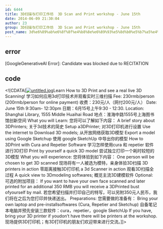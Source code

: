 ```yaml
---
id: 6444
title: 3D扫描与打印工作坊  3D Scan and Print workshop - June 15th
date: 2014-06-09 21:30:04
author: 23
group: 3D扫描与打印工作坊  3D Scan and Print workshop - June 15th
post_name: 3d%e6%89%ab%e6%8f%8f%e4%b8%8e%e6%89%93%e5%8d%b0%e5%b7%a5%e4%bd%9c%e5%9d%8a-3d-scan-print-workshop
---
```


## error
[GoogleGenerativeAI Error]: Candidate was blocked due to RECITATION

## code
 <!\[CDATA\[[![untitled.jpg](http://xinchejian.com/wp-content/uploads/2013/04/untitled5-290x290.jpg)](http://139.162.84.35/wp-content/uploads/2013/04/untitled5.jpg)Learn How to 3D Print and see a real live 3D Scanning! 学习如何应用3d打印技术并观看实时三维扫描 Fee: 230rmb/person (200rmb/person for online payment) 收费：230元/人（网付200元/人） Date: June 15th 9:30am- 12:30pm 日期：6月15号上午9:30 - 12:30\. Location: Shanghai Library, 1555 Middle Huaihai Road 地点：淮海中路1555号上海图书馆创新空间 What you will Learn: 您将可以了解如下内容： A brief story about 3DPrinters; 关于3d技术的简史 Setup a3DPrinter; 对3D打印机进行设置 Use the internet to Download 3D models; 从开放网络获取3D模型 Export a model using Google Sketchup 使用 google SketchUp 中导出你的模型 How to 3DPrint with Cura and Repetier Software 学习怎样使用cura 和 repetier 软件进行3D打印 Print by yourself a quick 3D model 尝试独立打印一个耗时较短的3D模型 What you will experience: 您将体验到如下内容： One person will be chosen to get 3D scanned 现场将有一人被选为模特，亲身体验3D扫描 3D printers in action 零距离接触3D打印机 a 3d Scanner in action 观看3D扫描全过程 A quick view to 3Dmodeling softwares; 概览主流3D建模软件 Optional: 可选的附加项目： If you want to have your own face scanned and later printed for an additional 350 RMB you will receive a 3DPrinted bust ofyourself by mail. 若您希望扫描并打印自己的特写，可以另附350元人民币，我们将在之后为您打印并快递送出。 Preparations: 您需要做的准备有： Bring your own laptop and pre-installsoftwares (Cura, Repetier and Sketchup) 自备笔记本电脑并预先安装三款软件：cura，repetier，google SketchUp If you have, bring your 3D printer if youdon’t have there will be printers at the workshop. 现场提供3D打印机；有3D打印机的朋友们欢迎带来进行交流。\]\]> 
